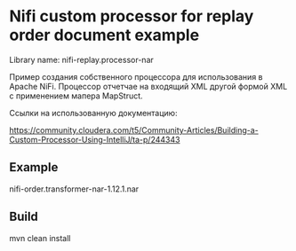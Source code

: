 # Nifi custom processor for replay order document example
Library name: nifi-replay.processor-nar

  Пример создания собственного процессора для использования в Apache NiFi.
Процессор отчетчае на входящий XML другой формой XML с применением мапера MapStruct.

Ссылки на использованную документацию:

https://community.cloudera.com/t5/Community-Articles/Building-a-Custom-Processor-Using-IntelliJ/ta-p/244343

## Example
nifi-order.transformer-nar-1.12.1.nar

## Build
mvn clean install
